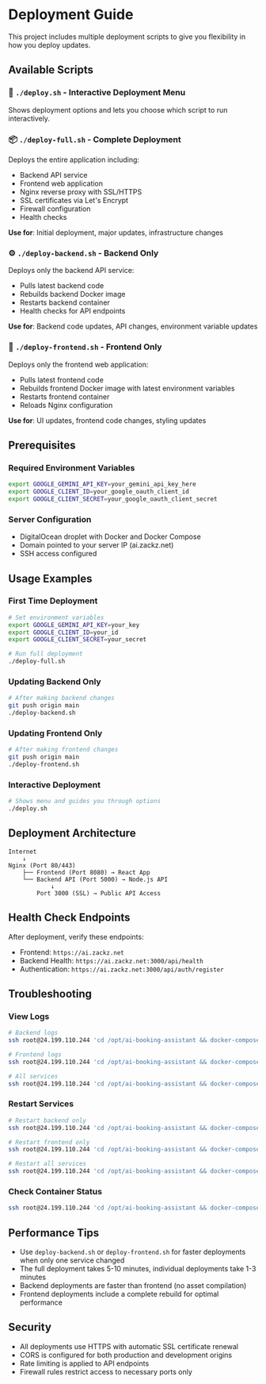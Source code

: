 # Deployment Guide

This project includes multiple deployment scripts to give you flexibility in how you deploy updates.

## Available Scripts

### 🚀 `./deploy.sh` - Interactive Deployment Menu
Shows deployment options and lets you choose which script to run interactively.

### 📦 `./deploy-full.sh` - Complete Deployment
Deploys the entire application including:
- Backend API service
- Frontend web application  
- Nginx reverse proxy with SSL/HTTPS
- SSL certificates via Let's Encrypt
- Firewall configuration
- Health checks

**Use for**: Initial deployment, major updates, infrastructure changes

### ⚙️ `./deploy-backend.sh` - Backend Only
Deploys only the backend API service:
- Pulls latest backend code
- Rebuilds backend Docker image
- Restarts backend container
- Health checks for API endpoints

**Use for**: Backend code updates, API changes, environment variable updates

### 🎨 `./deploy-frontend.sh` - Frontend Only
Deploys only the frontend web application:
- Pulls latest frontend code
- Rebuilds frontend Docker image with latest environment variables
- Restarts frontend container
- Reloads Nginx configuration

**Use for**: UI updates, frontend code changes, styling updates

## Prerequisites

### Required Environment Variables
```bash
export GOOGLE_GEMINI_API_KEY=your_gemini_api_key_here
export GOOGLE_CLIENT_ID=your_google_oauth_client_id
export GOOGLE_CLIENT_SECRET=your_google_oauth_client_secret
```

### Server Configuration
- DigitalOcean droplet with Docker and Docker Compose
- Domain pointed to your server IP (ai.zackz.net)
- SSH access configured

## Usage Examples

### First Time Deployment
```bash
# Set environment variables
export GOOGLE_GEMINI_API_KEY=your_key
export GOOGLE_CLIENT_ID=your_id
export GOOGLE_CLIENT_SECRET=your_secret

# Run full deployment
./deploy-full.sh
```

### Updating Backend Only
```bash
# After making backend changes
git push origin main
./deploy-backend.sh
```

### Updating Frontend Only
```bash
# After making frontend changes  
git push origin main
./deploy-frontend.sh
```

### Interactive Deployment
```bash
# Shows menu and guides you through options
./deploy.sh
```

## Deployment Architecture

```
Internet
    ↓
Nginx (Port 80/443)
    ├── Frontend (Port 8080) → React App
    └── Backend API (Port 5000) → Node.js API
            ↓
        Port 3000 (SSL) → Public API Access
```

## Health Check Endpoints

After deployment, verify these endpoints:
- Frontend: `https://ai.zackz.net`
- Backend Health: `https://ai.zackz.net:3000/api/health`
- Authentication: `https://ai.zackz.net:3000/api/auth/register`

## Troubleshooting

### View Logs
```bash
# Backend logs
ssh root@24.199.110.244 'cd /opt/ai-booking-assistant && docker-compose logs -f backend'

# Frontend logs  
ssh root@24.199.110.244 'cd /opt/ai-booking-assistant && docker-compose logs -f frontend'

# All services
ssh root@24.199.110.244 'cd /opt/ai-booking-assistant && docker-compose logs -f'
```

### Restart Services
```bash
# Restart backend only
ssh root@24.199.110.244 'cd /opt/ai-booking-assistant && docker-compose restart backend'

# Restart frontend only
ssh root@24.199.110.244 'cd /opt/ai-booking-assistant && docker-compose restart frontend'

# Restart all services
ssh root@24.199.110.244 'cd /opt/ai-booking-assistant && docker-compose restart'
```

### Check Container Status
```bash
ssh root@24.199.110.244 'cd /opt/ai-booking-assistant && docker-compose ps'
```

## Performance Tips

- Use `deploy-backend.sh` or `deploy-frontend.sh` for faster deployments when only one service changed
- The full deployment takes 5-10 minutes, individual deployments take 1-3 minutes
- Backend deployments are faster than frontend (no asset compilation)
- Frontend deployments include a complete rebuild for optimal performance

## Security

- All deployments use HTTPS with automatic SSL certificate renewal
- CORS is configured for both production and development origins
- Rate limiting is applied to API endpoints
- Firewall rules restrict access to necessary ports only